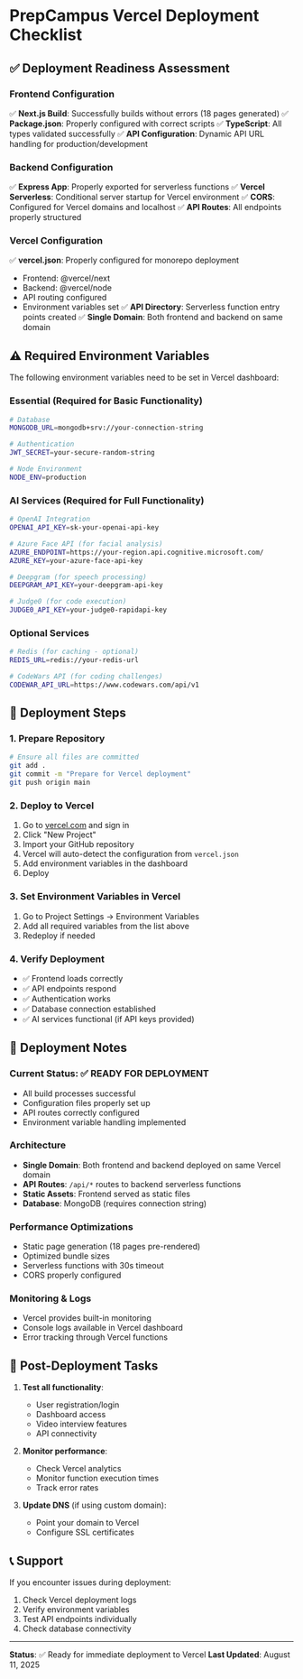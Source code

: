 # PrepCampus Vercel Deployment Checklist

## ✅ Deployment Readiness Assessment

### **Frontend Configuration**
✅ **Next.js Build**: Successfully builds without errors (18 pages generated)
✅ **Package.json**: Properly configured with correct scripts
✅ **TypeScript**: All types validated successfully
✅ **API Configuration**: Dynamic API URL handling for production/development

### **Backend Configuration**
✅ **Express App**: Properly exported for serverless functions
✅ **Vercel Serverless**: Conditional server startup for Vercel environment
✅ **CORS**: Configured for Vercel domains and localhost
✅ **API Routes**: All endpoints properly structured

### **Vercel Configuration**
✅ **vercel.json**: Properly configured for monorepo deployment
  - Frontend: @vercel/next
  - Backend: @vercel/node
  - API routing configured
  - Environment variables set
✅ **API Directory**: Serverless function entry points created
✅ **Single Domain**: Both frontend and backend on same domain

## ⚠️ Required Environment Variables

The following environment variables need to be set in Vercel dashboard:

### **Essential (Required for Basic Functionality)**
```bash
# Database
MONGODB_URL=mongodb+srv://your-connection-string

# Authentication
JWT_SECRET=your-secure-random-string

# Node Environment
NODE_ENV=production
```

### **AI Services (Required for Full Functionality)**
```bash
# OpenAI Integration
OPENAI_API_KEY=sk-your-openai-api-key

# Azure Face API (for facial analysis)
AZURE_ENDPOINT=https://your-region.api.cognitive.microsoft.com/
AZURE_KEY=your-azure-face-api-key

# Deepgram (for speech processing)
DEEPGRAM_API_KEY=your-deepgram-api-key

# Judge0 (for code execution)
JUDGE0_API_KEY=your-judge0-rapidapi-key
```

### **Optional Services**
```bash
# Redis (for caching - optional)
REDIS_URL=redis://your-redis-url

# CodeWars API (for coding challenges)
CODEWAR_API_URL=https://www.codewars.com/api/v1
```

## 🚀 Deployment Steps

### **1. Prepare Repository**
```bash
# Ensure all files are committed
git add .
git commit -m "Prepare for Vercel deployment"
git push origin main
```

### **2. Deploy to Vercel**
1. Go to [vercel.com](https://vercel.com) and sign in
2. Click "New Project"
3. Import your GitHub repository
4. Vercel will auto-detect the configuration from `vercel.json`
5. Add environment variables in the dashboard
6. Deploy

### **3. Set Environment Variables in Vercel**
1. Go to Project Settings → Environment Variables
2. Add all required variables from the list above
3. Redeploy if needed

### **4. Verify Deployment**
- ✅ Frontend loads correctly
- ✅ API endpoints respond
- ✅ Authentication works
- ✅ Database connection established
- ✅ AI services functional (if API keys provided)

## 📝 Deployment Notes

### **Current Status**: ✅ READY FOR DEPLOYMENT
- All build processes successful
- Configuration files properly set up
- API routes correctly configured
- Environment variable handling implemented

### **Architecture**
- **Single Domain**: Both frontend and backend deployed on same Vercel domain
- **API Routes**: `/api/*` routes to backend serverless functions
- **Static Assets**: Frontend served as static files
- **Database**: MongoDB (requires connection string)

### **Performance Optimizations**
- Static page generation (18 pages pre-rendered)
- Optimized bundle sizes
- Serverless functions with 30s timeout
- CORS properly configured

### **Monitoring & Logs**
- Vercel provides built-in monitoring
- Console logs available in Vercel dashboard
- Error tracking through Vercel functions

## 🔧 Post-Deployment Tasks

1. **Test all functionality**:
   - User registration/login
   - Dashboard access
   - Video interview features
   - API connectivity

2. **Monitor performance**:
   - Check Vercel analytics
   - Monitor function execution times
   - Track error rates

3. **Update DNS** (if using custom domain):
   - Point your domain to Vercel
   - Configure SSL certificates

## 📞 Support

If you encounter issues during deployment:
1. Check Vercel deployment logs
2. Verify environment variables
3. Test API endpoints individually
4. Check database connectivity

---

**Status**: ✅ Ready for immediate deployment to Vercel
**Last Updated**: August 11, 2025
